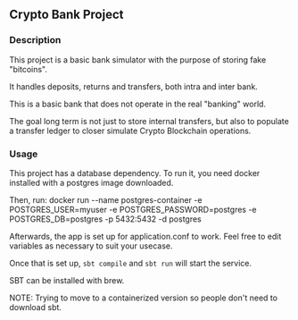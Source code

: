 ## Crypto Bank Project

### Description

This project is a basic bank simulator with the purpose of storing fake "bitcoins".

It handles deposits, returns and transfers, both intra and inter bank.

This is a basic bank that does not operate in the real "banking" world. 

The goal long term is not just to store internal transfers, but also to populate a transfer ledger to closer simulate Crypto Blockchain operations.

### Usage

This project has a database dependency. To run it, you need docker installed with a postgres image downloaded.

Then, run: docker run --name postgres-container -e POSTGRES_USER=myuser -e POSTGRES_PASSWORD=postgres -e POSTGRES_DB=postgres -p 5432:5432 -d postgres

Afterwards, the app is set up for application.conf to work. 
Feel free to edit variables as necessary to suit your usecase.

Once that is set up, `sbt compile` and `sbt run`  will start the service.

SBT can be installed with brew.

NOTE: Trying to move to a containerized version so people don't need to download sbt.
